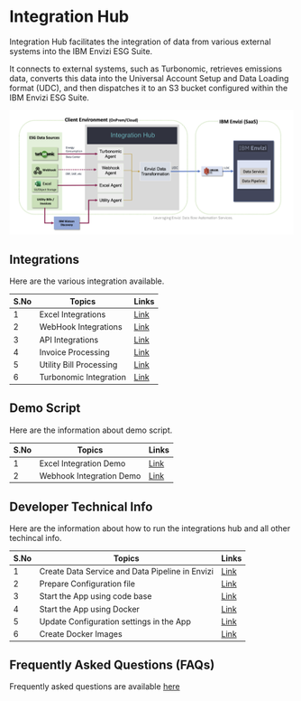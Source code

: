 # Integration Hub 

Integration Hub facilitates the integration of data from various external systems into the IBM Envizi ESG Suite.

It connects to external systems, such as Turbonomic, retrieves emissions data, converts this data into the Universal Account Setup and Data Loading format (UDC), and then dispatches it to an S3 bucket configured within the IBM Envizi ESG Suite.

<img src="/docs/images/arch.png">


## Integrations

Here are the various integration available.

<table>
    <thead>
        <th>S.No</th>
        <th>Topics</th>
        <th>Links</th>
    </thead>
    <tr>
        <td>1</td>
        <td>Excel Integrations</td>
        <td><a href="./docs/10-excel">Link</a></td>
   </tr>   
    <tr>
        <td>2</td>
        <td>WebHook Integrations</td>
        <td><a href="./docs/11-webhook">Link</a></td>
   </tr>   
    <tr>
        <td>3</td>
        <td>API Integrations</td>
        <td><a href="./docs/12-api">Link</a></td>
   </tr>   
    <tr>
        <td>4</td>
        <td>Invoice Processing</td>
        <td><a href="./docs/20-invoices/">Link</a></td>
   </tr>   
    <tr>
        <td>5</td>
        <td>Utility Bill Processing</td>
        <td><a href="./docs/21-utility-bills/">Link</a></td>
   </tr>    
       <tr>
        <td>6</td>
        <td>Turbonomic Integration</td>
        <td><a href="./docs/30-turbonomic/">Link</a></td>
   </tr>   

</table>



## Demo Script

Here are the information about demo script.

<table>
    <thead>
        <th>S.No</th>
        <th>Topics</th>
        <th>Links</th>
    </thead>
    <tr>
        <td>1</td>
        <td>Excel Integration Demo</td>
        <td><a href="./docs/60-demo/01-excel">Link</a></td>
   </tr>   
    <tr>
        <td>2</td>
        <td>Webhook Integration Demo</td>
        <td><a href="./docs/60-demo/02-webhook">Link</a></td>
   </tr>   
</table>

## Developer Technical Info

Here are the information about how to run the integrations hub and all other techincal info.

<table>
    <thead>
        <th>S.No</th>
        <th>Topics</th>
        <th>Links</th>
    </thead>
    <tr>
        <td>1</td>
        <td>Create Data Service and Data Pipeline in Envizi</td>
        <td><a href="./docs/50-developer/01-create-data-services-in-envizi">Link</a></td>
   </tr>   
    <tr>
        <td>2</td>
        <td>Prepare Configuration file </td>
        <td><a href="./docs/50-developer/02-prepare-configuration-file">Link</a></td>
   </tr>   
    <tr>
        <td>3</td>
        <td>Start the App using code base</td>
        <td><a href="./docs/50-developer/03-start-app-in-local/">Link</a></td>
   </tr> 
    <tr>
        <td>4</td>
        <td>Start the App using Docker</td>
        <td><a href="./docs/50-developer/05-run-in-docker/">Link</a></td>
   </tr>        
    <tr>
        <td>5</td>
        <td> Update Configuration settings in the App</td>
        <td><a href="./docs/50-developer/04-update-config-settings-in-app">Link</a></td>
   </tr> 
       <tr>
        <td>6</td>
        <td>Create Docker Images</td>
        <td><a href="./docs/50-developer/06-create-docker-image">Link</a></td>
   </tr>  
</table>

## Frequently Asked Questions (FAQs)

Frequently asked questions are available <a href="./docs/62-faqs">here</a>
